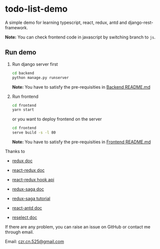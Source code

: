 # todo-list-demo

A simple demo for learning typescript, react, redux, antd and django-rest-framework.

**Note:** You can check frontend code in javascript by switching branch to `js`.

## Run demo

1. Run django server first

    ```sh {.line-numbers}
    cd backend
    python manage.py runserver
    ```

    **Note:** You have to satisfy the pre-requisities in [Backend README.md](backend/README.md)

2. Run frontend

    ```sh {.line-numbers}
    cd frontend
    yarn start
    ```

    or you want to deploy frontend on the server

    ```sh {.line-numbers}
    cd frontend
    serve build -s -l 80
    ```

    **Note:** You have to satisfy the pre-requisities in [Frontend README.md](frontend/README.md)

Thanks to

* [redux doc](https://redux.js.org/basics/example)

* [react-redux doc](https://react-redux.js.org/introduction/basic-tutorial)

* [react-redux hook api](https://github.com/reduxjs/react-redux/blob/master/docs/api/hooks.md)

* [redux-saga doc](https://redux-saga.js.org/)

* [redux-saga tutorial](https://github.com/redux-saga/redux-saga-beginner-tutorial/tree/sagas)

* [react-antd doc](https://ant.design/docs/react/introduce)

* [reselect doc](https://github.com/reduxjs/reselect/blob/master/README.md)

If there are any problem, you can raise an issue on GitHub or contact me through email.

Email: czr.cn.525@gmail.com
